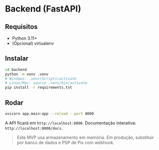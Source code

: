 # Backend (FastAPI)

## Requisitos
- Python 3.11+
- (Opcional) virtualenv

## Instalar
```bash
cd backend
python -m venv .venv
# Windows: .venv\Scripts\activate
# Linux/Mac: source .venv/bin/activate
pip install -r requirements.txt
```

## Rodar
```bash
uvicorn app.main:app --reload --port 8000
```
A API ficará em `http://localhost:8000`.
Documentação interativa: `http://localhost:8000/docs`.

> Este MVP usa armazenamento em memória. Em produção, substituir por banco de dados e PSP de Pix com webhook.
